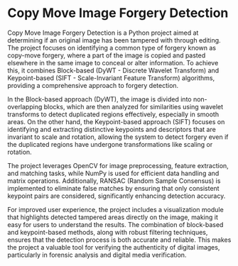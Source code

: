 # Copy Move Image Forgery Detection
Copy Move Image Forgery Detection is a Python project aimed at determining if an original image has been tampered with through editing. The project focuses on identifying a common type of forgery known as copy-move forgery, where a part of the image is copied and pasted elsewhere in the same image to conceal or alter information. To achieve this, it combines Block-based (DyWT - Discrete Wavelet Transform) and Keypoint-based (SIFT - Scale-Invariant Feature Transform) algorithms, providing a comprehensive approach to forgery detection.

In the Block-based approach (DyWT), the image is divided into non-overlapping blocks, which are then analyzed for similarities using wavelet transforms to detect duplicated regions effectively, especially in smooth areas. On the other hand, the Keypoint-based approach (SIFT) focuses on identifying and extracting distinctive keypoints and descriptors that are invariant to scale and rotation, allowing the system to detect forgery even if the duplicated regions have undergone transformations like scaling or rotation.

The project leverages OpenCV for image preprocessing, feature extraction, and matching tasks, while NumPy is used for efficient data handling and matrix operations. Additionally, RANSAC (Random Sample Consensus) is implemented to eliminate false matches by ensuring that only consistent keypoint pairs are considered, significantly enhancing detection accuracy.

For improved user experience, the project includes a visualization module that highlights detected tampered areas directly on the image, making it easy for users to understand the results. The combination of block-based and keypoint-based methods, along with robust filtering techniques, ensures that the detection process is both accurate and reliable. This makes the project a valuable tool for verifying the authenticity of digital images, particularly in forensic analysis and digital media verification.
